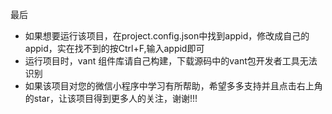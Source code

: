最后
  - 如果想要运行该项目，在project.config.json中找到appid，修改成自己的appid，实在找不到的按Ctrl+F,输入appid即可
  - 运行项目时，vant 组件库请自己构建，下载源码中的vant包开发者工具无法识别
  - 如果该项目对您的微信小程序中学习有所帮助，希望多多支持并且点击右上角的star，让该项目得到更多人的关注，谢谢!!!
  
